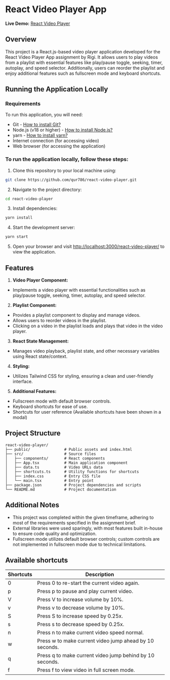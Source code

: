 # React Video Player App

**Live Demo:** [React Video Player](https://qur786.github.io/react-video-player/)

## Overview

This project is a React.js-based video player application developed for the React Video Player App assignment by Rigi. It allows users to play videos from a playlist with essential features like play/pause toggle, seeking, timer, autoplay, and speed selector. Additionally, users can reorder the playlist and enjoy additional features such as fullscreen mode and keyboard shortcuts.

## Running the Application Locally

### Requirements

To run this application, you will need:

- Git - [How to install Git?](https://git-scm.com/book/en/v2/Getting-Started-Installing-Git)
- Node.js (v18 or higher) - [How to install Node.js?](https://nodejs.org/en/download)
- yarn - [How to install yarn?](https://classic.yarnpkg.com/lang/en/docs/install/#windows-stables)
- Internet connection (for accessing video)
- Web browser (for accessing the application)

### To run the application locally, follow these steps:

1. Clone this repository to your local machine using:

```bash
git clone https://github.com/qur786/react-video-player.git
```

2. Navigate to the project directory:

```bash
cd react-video-player
```

3. Install dependencies:

```bash
yarn install
```

4. Start the development server:

```bash
yarn start
```

5. Open your browser and visit [http://localhost:3000/react-video-player/](http://localhost:3000/react-video-player/) to view the application.

## Features

1. **Video Player Component:**

- Implements a video player with essential functionalities such as play/pause toggle, seeking, timer, autoplay, and speed selector.

2. **Playlist Component:**

- Provides a playlist component to display and manage videos.
- Allows users to reorder videos in the playlist.
- Clicking on a video in the playlist loads and plays that video in the video player.

3. **React State Management:**

- Manages video playback, playlist state, and other necessary variables using React state/context.

4. **Styling:**

- Utilizes Tailwind CSS for styling, ensuring a clean and user-friendly interface.

5. **Additional Features:**

- Fullscreen mode with default browser controls.
- Keyboard shortcuts for ease of use.
- Shortcuts for user reference (Available shortcuts have been shown in a modal)

## Project Structure

```
react-video-player/
├── public/               # Public assets and index.html
├── src/                  # Source files
│   ├── components/       # React components
│   ├── App.tsx           # Main application component
│   ├── data.ts           # Video URLs data
│   ├── shortcuts.ts      # Utility functions for shortcuts
│   ├── index.css         # Entry CSS file
│   └── main.tsx          # Entry point
├── package.json          # Project dependencies and scripts
└── README.md             # Project documentation
```

## Additional Notes

- This project was completed within the given timeframe, adhering to most of the requirements specified in the assignment brief.
- External libraries were used sparingly, with most features built in-house to ensure code quality and optimization.
- Fullscreen mode utilizes default browser controls; custom controls are not implemented in fullscreen mode due to technical limitations.

## Available shortcuts

| Shortcuts | Description                                              |
| --------- | -------------------------------------------------------- |
| 0         | Press 0 to re-start the current video again.             |
| p         | Press p to pause and play current video.                 |
| V         | Press V to increase volume by 10%.                       |
| v         | Press v to decrease volume by 10%.                       |
| S         | Press S to increase speed by 0.25x.                      |
| s         | Press s to decrease speed by 0.25x.                      |
| n         | Press n to make current video speed normal.              |
| w         | Press w to make current video jump ahead by 10 seconds.  |
| q         | Press q to make current video jump behind by 10 seconds. |
| f         | Press f to view video in full screen mode.               |
